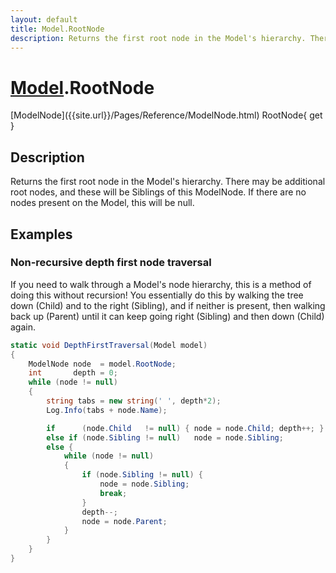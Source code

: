 ```yaml
---
layout: default
title: Model.RootNode
description: Returns the first root node in the Model's hierarchy. There may be additional root nodes, and these will be Siblings of this ModelNode. If there are no nodes present on the Model, this will be null.
---
```

# [Model]({{site.url}}/Pages/Reference/Model.html).RootNode

<div class='signature' markdown='1'>
[ModelNode]({{site.url}}/Pages/Reference/ModelNode.html) RootNode{ get }
</div>

## Description
Returns the first root node in the Model's hierarchy.
There may be additional root nodes, and these will be Siblings
of this ModelNode. If there are no nodes present on the Model,
this will be null.


## Examples

### Non-recursive depth first node traversal
If you need to walk through a Model's node hierarchy, this is a method
of doing this without recursion! You essentially do this by walking the
tree down (Child) and to the right (Sibling), and if neither is present,
then walking back up (Parent) until it can keep going right (Sibling)
and then down (Child) again.
```csharp
static void DepthFirstTraversal(Model model)
{
	ModelNode node  = model.RootNode;
	int       depth = 0;
	while (node != null)
	{
		string tabs = new string(' ', depth*2);
		Log.Info(tabs + node.Name);

		if      (node.Child   != null) { node = node.Child; depth++; }
		else if (node.Sibling != null)   node = node.Sibling;
		else {
			while (node != null)
			{
				if (node.Sibling != null) {
					node = node.Sibling;
					break;
				}
				depth--;
				node = node.Parent;
			}
		}
	}
}
```

